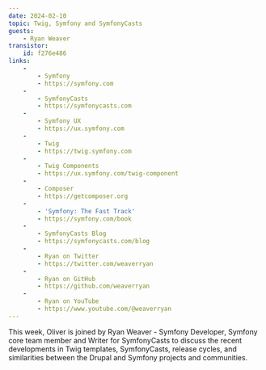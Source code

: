 ```yaml
---
date: 2024-02-10
topic: Twig, Symfony and SymfonyCasts
guests:
    - Ryan Weaver
transistor:
    id: f276e486
links:
    -
        - Symfony
        - https://symfony.com
    -
        - SymfonyCasts
        - https://symfonycasts.com
    -
        - Symfony UX
        - https://ux.symfony.com
    -
        - Twig
        - https://twig.symfony.com
    -
        - Twig Components
        - https://ux.symfony.com/twig-component
    -
        - Composer
        - https://getcomposer.org
    -
        - 'Symfony: The Fast Track'
        - https://symfony.com/book
    -
        - SymfonyCasts Blog
        - https://symfonycasts.com/blog
    -
        - Ryan on Twitter
        - https://twitter.com/weaverryan
    -
        - Ryan on GitHub
        - https://github.com/weaverryan
    -
        - Ryan on YouTube
        - https://www.youtube.com/@weaverryan
---
```


This week, Oliver is joined by Ryan Weaver - Symfony Developer, Symfony core team member and Writer for SymfonyCasts to discuss the recent developments in Twig templates, SymfonyCasts, release cycles, and similarities between the Drupal and Symfony projects and communities.
